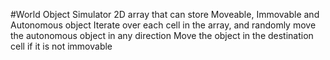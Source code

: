 #World Object Simulator
2D array that can store Moveable, Immovable and Autonomous object
Iterate over each cell in the array, and randomly move the autonomous object in any direction
Move the object in the destination cell if it is not immovable
